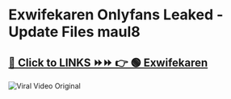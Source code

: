 
 # Exwifekaren Onlyfans Leaked - Update Files maul8

## <h2><a href="https://clipsfans.com/Exwifekaren&ref=git">🔗 Click to LINKS ⏩⏩ 👉 🟢 Exwifekaren </a></h2>

<a href="https://clipsfans.com/Exwifekaren&ref=git" rel="nofollow" data-target="animated-image.originalLink"><img src="https://i.ibb.co.com/xMMVF88/686577567.gif" alt="Viral Video Original" style="max-width: 100%; display: inline-block;" data-target="animated-image.originalImage"></a>

